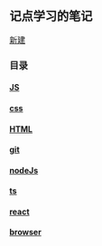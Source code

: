 ##  记点学习的笔记

  [新建](https://github.com/gd-ldj/Study-note/new/master/assets)

### 目录

  #### [JS](https://github.com/gd-ldj/Study-note/tree/master/assets/js)

  #### [css](https://github.com/gd-ldj/Study-note/tree/master/assets/css)

  #### [HTML](https://github.com/gd-ldj/Study-note/tree/master/assets/html)

  #### [git](https://github.com/gd-ldj/Study-note/tree/master/assets/git)

  #### [nodeJs](https://github.com/gd-ldj/Study-note/tree/master/assets/nodeJs)

  #### [ts](https://github.com/gd-ldj/Study-note/tree/master/assets/ts)

  #### [react](https://github.com/gd-ldj/Study-note/tree/master/assets/react)

  #### [browser](https://github.com/gd-ldj/Study-note/tree/master/assets/browser)
